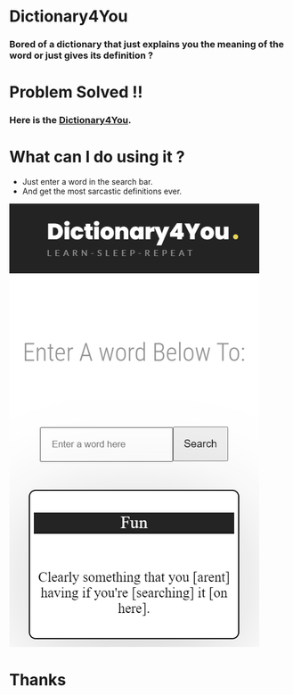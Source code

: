 # Dictionary4You

### Bored of a dictionary that just explains you the meaning of the word or just gives its definition ?

# Problem Solved !!
### Here is the [Dictionary4You](https://dictionary4you.netlify.app).

# What can I do using it ?
- Just enter a word in the search bar.
- And get the most sarcastic definitions ever.

![Dictionary4You](src\images\dict.PNG)

# Thanks
  

